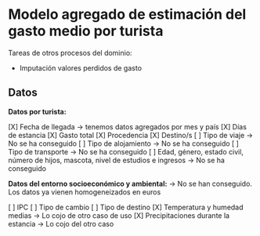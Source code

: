 # Modelo agregado de estimación del gasto medio por turista

Tareas de otros procesos del dominio:

- Imputación valores perdidos de gasto




## Datos

**Datos por turista:**

[X] Fecha de llegada -> tenemos datos agregados por mes y país
[X] Días de estancia
[X] Gasto total
[X] Procedencia
[X] Destino/s
[ ] Tipo de viaje -> No se ha conseguido
[ ] Tipo de alojamiento -> No se ha conseguido
[ ] Tipo de transporte -> No se ha conseguido
[ ] Edad, género, estado civil, número de hijos, mascota, nivel de estudios e ingresos -> No se ha conseguido

**Datos del entorno socioeconómico y ambiental:** -> No se han conseguido. Los datos ya vienen homogeneizados en euros

[ ] IPC 
[ ] Tipo de cambio
[ ] Tipo de destino
[X] Temperatura y humedad medias -> Lo cojo de otro caso de uso
[X] Precipitaciones durante la estancia -> Lo cojo del otro caso 



